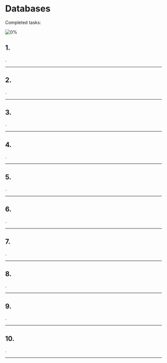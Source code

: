 # Databases

Completed tasks:

![0%](https://progress-bar.dev/0)

## 1.

.

<hr/>

## 2.

.

<hr/>

## 3.

.

<hr/>

## 4.

.

<hr/>

## 5.

.

<hr/>

## 6.

.

<hr/>

## 7.

.

<hr/>

## 8.

.

<hr/>

## 9.

.

<hr/>

## 10.

.

<hr/>
